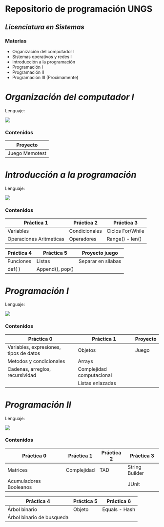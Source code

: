 # **Repositorio de programación UNGS**
## _Licenciatura en Sistemas_
### Materias

- Organización del computador I
- Sistemas operativos y redes I
- Introducción a la programación
- Programación I 
- Programación II 
- Programación III (Proximamente)

# _Organización del computador I_

Lenguaje:

![](https://img.shields.io/badge/ARM-000000?style=for-the-badge&logo=ARM&logoColor=white)


### Contenidos

| Proyecto |
| ---------- |
| Juego Memotest | 

# _Introducción a la programación_

Lenguaje:

![](https://img.shields.io/badge/Python-3776AB?style=for-the-badge&logo=python&logoColor=white)

### Contenidos

| Práctica 1 | Práctica 2 | Práctica 3 |
| ---------- | ---------- | ---------- |
| Variables | Condicionales | Ciclos For/While |
| Operaciones Aritmeticas | Operadores | Range() - len() |

| Práctica 4 | Práctica 5 | Proyecto juego | 
| ---------- | ---------- | ---------- |
| Funciones  | Listas |  Separar en silabas|
| def( )| Append(), pop()|

# _Programación I_

Lenguaje:

![](https://img.shields.io/badge/java-%23ED8B00.svg?style=for-the-badge&logo=java&logoColor=white)

### Contenidos

| Práctica 0 | Práctica 1 | Proyecto | 
| ---------- | ---------- | ---------- | 
| Variables, expresiones, tipos de datos | Objetos | Juego |
| Metodos y condicionales | Arrays | 
| Cadenas, arreglos, recursividad | Complejidad computacional |
|  | Listas enlazadas |



# _Programación II_

Lenguaje:

![](https://img.shields.io/badge/java-%23ED8B00.svg?style=for-the-badge&logo=java&logoColor=white)

### Contenidos

| Práctica 0 | Práctica 1 | Práctica 2 | Práctica 3 | 
| ---------- | ---------- | ---------- | ---------- | 
| Matrices | Complejidad | TAD | String Builder |
| Acumuladores Booleanos |  |  | JUnit |

| Práctica 4 | Práctica 5 | Práctica 6 | 
| ---------- | ---------- | ---------- |
| Árbol binario | Objeto | Equals - Hash |
| Árbol binario de busqueda |
